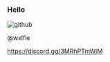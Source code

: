 ### Hello

![github](https://img.shields.io/badge/GitHub-000000?style=for-the-badge&logo=GitHub&logoColor=white)

@wxlfie

https://discord.gg/3MRhPTmWjM

